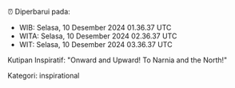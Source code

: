 ⏰ Diperbarui pada:
- WIB: Selasa, 10 Desember 2024 01.36.37 UTC
- WITA: Selasa, 10 Desember 2024 02.36.37 UTC
- WIT: Selasa, 10 Desember 2024 03.36.37 UTC

Kutipan Inspiratif:
"Onward and Upward!  To Narnia and the North!"


Kategori: inspirational

